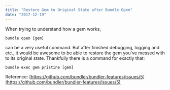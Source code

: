 ```yaml
---
title: "Restore Gem to Original State after Bundle Open"
date: "2017-12-19"
---
```


When trying to understand how a gem works,

```
bundle open [gem]
```

can be a very useful command. But after finished debugging, logging and etc., it would be awesome to be able to restore the gem you've messed with to its original state. Thankfully there is a command for exactly that:

```
bundle exec gem pristine [gem]
```

Reference: [https://github.com/bundler/bundler-features/issues/5](https://github.com/bundler/bundler-features/issues/5)
